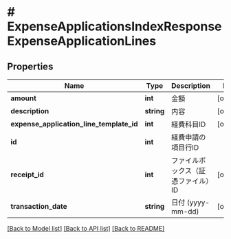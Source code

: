 # # ExpenseApplicationsIndexResponseExpenseApplicationLines

## Properties

Name | Type | Description | Notes
------------ | ------------- | ------------- | -------------
**amount** | **int** | 金額 | [optional]
**description** | **string** | 内容 | [optional]
**expense_application_line_template_id** | **int** | 経費科目ID | [optional]
**id** | **int** | 経費申請の項目行ID |
**receipt_id** | **int** | ファイルボックス（証憑ファイル）ID | [optional]
**transaction_date** | **string** | 日付 (yyyy-mm-dd) | [optional]

[[Back to Model list]](../../README.md#models) [[Back to API list]](../../README.md#endpoints) [[Back to README]](../../README.md)
